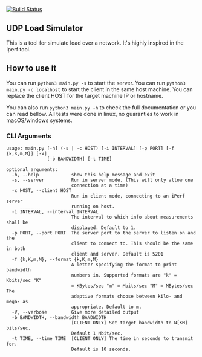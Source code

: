 [![Build Status](https://travis-ci.com/otaviojacobi/udp-load-simulator.png)](https://travis-ci.com/otaviojacobi/udp-load-simulator)

## UDP Load Simulator

This is a tool for simulate load over a network.
It's highly inspired in the Iperf tool.

## How to use it

You can run `python3 main.py -s` to start the server.
You can run `python3 main.py -c localhost` to start the client in the same host machine. You can replace the client HOST for the target machine IP or hostname.

You can also run `python3 main.py -h` to check the full documentation or you can read bellow.
All tests were done in linux, no guaranties to work in macOS/windows systems.

### CLI Arguments
```
usage: main.py [-h] (-s | -c HOST) [-i INTERVAL] [-p PORT] [-f {k,K,m,M}] [-V]
               [-b BANDWIDTH] [-t TIME]

optional arguments:
  -h, --help            show this help message and exit
  -s, --server          Run in server mode. (This will only allow one
                        connection at a time)
  -c HOST, --client HOST
                        Run in client mode, connecting to an iPerf server
                        running on host.
  -i INTERVAL, --interval INTERVAL
                        The interval to which info about measurements shall be
                        displayed. Default to 1.
  -p PORT, --port PORT  The server port to the server to listen on and the
                        client to connect to. This should be the same in both
                        client and server. Default is 5201
  -f {k,K,m,M}, --format {k,K,m,M}
                        A letter specifying the format to print bandwidth
                        numbers in. Supported formats are "k" = Kbits/sec "K"
                        = KBytes/sec "m" = Mbits/sec "M" = MBytes/sec The
                        adaptive formats choose between kilo- and mega- as
                        appropriate. Default to m.
  -V, --verbose         Give more detailed output
  -b BANDWIDTH, --bandwidth BANDWIDTH
                        [CLIENT ONLY] Set target bandwidth to N[KM] bits/sec.
                        Default 1 Mbit/sec.
  -t TIME, --time TIME  [CLIENT ONLY] The time in seconds to transmit for.
                        Default is 10 seconds.
```
